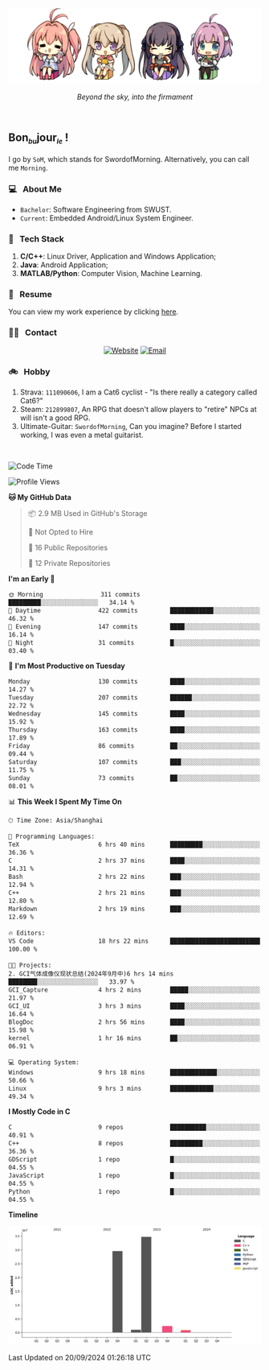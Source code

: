 <img src="./pic/Aokana.png">
<p align="center"><em>Beyond the sky, into the firmament</em></p>

<br/>

## Bon<sub><em><font size=2>bu</font></em></sub>jour<sub><em><font size=2>le</font></em></sub> !

I go by `SoM`, which stands for SwordofMorning. Alternatively, you can call me `Morning`.

### 💻 &nbsp; About Me

- `Bachelor`: Software Engineering from SWUST.
- `Current`: Embedded Android/Linux System Engineer.

### 🔧 &nbsp; Tech Stack

1. **C/C++**: Linux Driver, Application and Windows Application;
2. **Java**: Android Application;
3. **MATLAB/Python**: Computer Vision, Machine Learning.

### 📝 &nbsp; Resume

You can view my work experience by clicking <a href="https://swordofmorning.com/index.php/contact/">here</a>.

### 🤝🏻 &nbsp; Contact

<p align="center">
<a href="https://swordofmorning.com/"><img alt="Website" src="https://img.shields.io/badge/Website-swordofmorning.com-blue?style=flat-square&logo=google-chrome"></a>
<a href="mailto:master@xiaojintao.email
"><img alt="Email" src="https://img.shields.io/badge/Email-master@xiaojintao.email-blue?style=flat-square&logo=gmail"></a>
</p>

### 🚲 &nbsp; Hobby

1. Strava: `111090606`, I am a Cat6 cyclist - "Is there really a category called Cat6?"
2. Steam: `212899807`, An RPG that doesn't allow players to "retire" NPCs at will isn't a good RPG.
3. Ultimate-Guitar: `SwordofMorning`, Can you imagine? Before I started working, I was even a metal guitarist.

<br/>

<!--START_SECTION:waka-->
![Code Time](http://img.shields.io/badge/Code%20Time-154%20hrs%2033%20mins-blue)

![Profile Views](http://img.shields.io/badge/Profile%20Views-0-blue)

**🐱 My GitHub Data** 

> 📦 2.9 MB Used in GitHub's Storage 
 > 
> 🚫 Not Opted to Hire
 > 
> 📜 16 Public Repositories 
 > 
> 🔑 12 Private Repositories 
 > 
**I'm an Early 🐤** 

```text
🌞 Morning                311 commits         █████████░░░░░░░░░░░░░░░░   34.14 % 
🌆 Daytime                422 commits         ████████████░░░░░░░░░░░░░   46.32 % 
🌃 Evening                147 commits         ████░░░░░░░░░░░░░░░░░░░░░   16.14 % 
🌙 Night                  31 commits          █░░░░░░░░░░░░░░░░░░░░░░░░   03.40 % 
```
📅 **I'm Most Productive on Tuesday** 

```text
Monday                   130 commits         ████░░░░░░░░░░░░░░░░░░░░░   14.27 % 
Tuesday                  207 commits         ██████░░░░░░░░░░░░░░░░░░░   22.72 % 
Wednesday                145 commits         ████░░░░░░░░░░░░░░░░░░░░░   15.92 % 
Thursday                 163 commits         ████░░░░░░░░░░░░░░░░░░░░░   17.89 % 
Friday                   86 commits          ██░░░░░░░░░░░░░░░░░░░░░░░   09.44 % 
Saturday                 107 commits         ███░░░░░░░░░░░░░░░░░░░░░░   11.75 % 
Sunday                   73 commits          ██░░░░░░░░░░░░░░░░░░░░░░░   08.01 % 
```


📊 **This Week I Spent My Time On** 

```text
🕑︎ Time Zone: Asia/Shanghai

💬 Programming Languages: 
TeX                      6 hrs 40 mins       █████████░░░░░░░░░░░░░░░░   36.36 % 
C                        2 hrs 37 mins       ████░░░░░░░░░░░░░░░░░░░░░   14.31 % 
Bash                     2 hrs 22 mins       ███░░░░░░░░░░░░░░░░░░░░░░   12.94 % 
C++                      2 hrs 21 mins       ███░░░░░░░░░░░░░░░░░░░░░░   12.80 % 
Markdown                 2 hrs 19 mins       ███░░░░░░░░░░░░░░░░░░░░░░   12.69 % 

🔥 Editors: 
VS Code                  18 hrs 22 mins      █████████████████████████   100.00 % 

🐱‍💻 Projects: 
2. GCI气体成像仪现状总结(2024年9月中)6 hrs 14 mins       ████████░░░░░░░░░░░░░░░░░   33.97 % 
GCI_Capture              4 hrs 2 mins        █████░░░░░░░░░░░░░░░░░░░░   21.97 % 
GCI_UI                   3 hrs 3 mins        ████░░░░░░░░░░░░░░░░░░░░░   16.64 % 
BlogDoc                  2 hrs 56 mins       ████░░░░░░░░░░░░░░░░░░░░░   15.98 % 
kernel                   1 hr 16 mins        ██░░░░░░░░░░░░░░░░░░░░░░░   06.91 % 

💻 Operating System: 
Windows                  9 hrs 18 mins       █████████████░░░░░░░░░░░░   50.66 % 
Linux                    9 hrs 3 mins        ████████████░░░░░░░░░░░░░   49.34 % 
```

**I Mostly Code in C** 

```text
C                        9 repos             ██████████░░░░░░░░░░░░░░░   40.91 % 
C++                      8 repos             █████████░░░░░░░░░░░░░░░░   36.36 % 
GDScript                 1 repo              █░░░░░░░░░░░░░░░░░░░░░░░░   04.55 % 
JavaScript               1 repo              █░░░░░░░░░░░░░░░░░░░░░░░░   04.55 % 
Python                   1 repo              █░░░░░░░░░░░░░░░░░░░░░░░░   04.55 % 
```



**Timeline**

![Lines of Code chart](https://raw.githubusercontent.com/SwordofMorning/SwordofMorning/main/assets/bar_graph.png)


 Last Updated on 20/09/2024 01:26:18 UTC
<!--END_SECTION:waka-->

